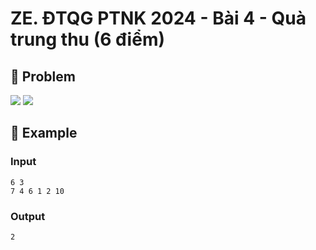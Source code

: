 # ZE. ĐTQG PTNK 2024 - Bài 4 - Quà trung thu (6 điểm)

## 📖 Problem

![](https://espresso.codeforces.com/6097f0b61611aa85e9dda9f71cc6dc0ff7b46914.png)
![](https://espresso.codeforces.com/68b88e562a23ed613f94fb35e5b3ae3365b89a96.png)


## 🧠 Example

### Input

```text
6 3
7 4 6 1 2 10
```

### Output

```text
2
```


